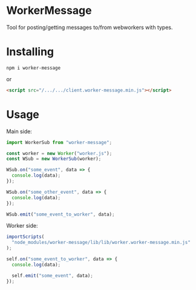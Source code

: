 # WorkerMessage

Tool for posting/getting messages to/from webworkers with types.

# Installing

```shell
npm i worker-message
```

or

```html
<script src="/.../.../client.worker-message.min.js"></script>
```

# Usage

Main side:

```js
import WorkerSub from "worker-message";

const worker = new Worker("worker.js");
const WSub = new WorkerSub(worker);

WSub.on("some_event", data => {
  console.log(data);
});

WSub.on("some_other_event", data => {
  console.log(data);
});

WSub.emit("some_event_to_worker", data);
```

Worker side:

```js
importScripts(
  "node_modules/worker-message/lib/lib/worker.worker-message.min.js"
);

self.on("some_event_to_worker", data => {
  console.log(data);

  self.emit("some_event", data);
});
```

